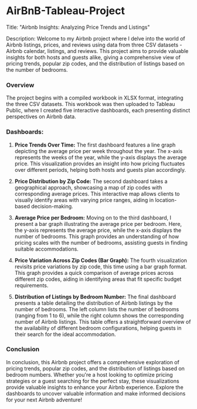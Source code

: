 # AirBnB-Tableau-Project

Title: "Airbnb Insights: Analyzing Price Trends and Listings"

Description:
Welcome to my Airbnb project where I delve into the world of Airbnb listings, prices, and reviews using data from three CSV datasets - Airbnb calendar, listings, and reviews. This project aims to provide valuable insights for both hosts and guests alike, giving a comprehensive view of pricing trends, popular zip codes, and the distribution of listings based on the number of bedrooms.

### Overview
The project begins with a compiled workbook in XLSX format, integrating the three CSV datasets. This workbook was then uploaded to Tableau Public, where I created five interactive dashboards, each presenting distinct perspectives on Airbnb data.

### Dashboards:
1. **Price Trends Over Time:**
   The first dashboard features a line graph depicting the average price per week throughout the year. The x-axis represents the weeks of the year, while the y-axis displays the average price. This visualization provides an insight into how pricing fluctuates over different periods, helping both hosts and guests plan accordingly.

2. **Price Distribution by Zip Code:**
   The second dashboard takes a geographical approach, showcasing a map of zip codes with corresponding average prices. This interactive map allows clients to visually identify areas with varying price ranges, aiding in location-based decision-making.

3. **Average Price per Bedroom:**
   Moving on to the third dashboard, I present a bar graph illustrating the average price per bedroom. Here, the y-axis represents the average price, while the x-axis displays the number of bedrooms. This graph provides an understanding of how pricing scales with the number of bedrooms, assisting guests in finding suitable accommodations.

4. **Price Variation Across Zip Codes (Bar Graph):**
   The fourth visualization revisits price variations by zip code, this time using a bar graph format. This graph provides a quick comparison of average prices across different zip codes, aiding in identifying areas that fit specific budget requirements.

5. **Distribution of Listings by Bedroom Number:**
   The final dashboard presents a table detailing the distribution of Airbnb listings by the number of bedrooms. The left column lists the number of bedrooms (ranging from 1 to 6), while the right column shows the corresponding number of Airbnb listings. This table offers a straightforward overview of the availability of different bedroom configurations, helping guests in their search for the ideal accommodation.

### Conclusion
In conclusion, this Airbnb project offers a comprehensive exploration of pricing trends, popular zip codes, and the distribution of listings based on bedroom numbers. Whether you're a host looking to optimize pricing strategies or a guest searching for the perfect stay, these visualizations provide valuable insights to enhance your Airbnb experience. Explore the dashboards to uncover valuable information and make informed decisions for your next Airbnb adventure!
